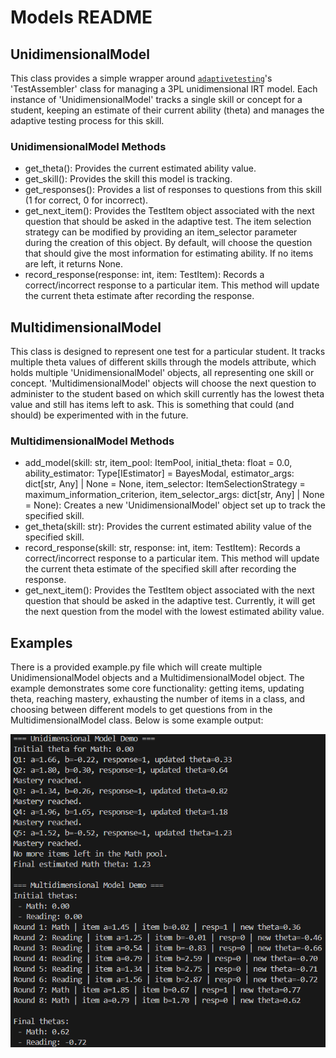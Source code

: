 # Models README

## UnidimensionalModel

This class provides a simple wrapper around [`adaptivetesting`](https://github.com/condecon/adaptivetesting)'s 'TestAssembler' class for managing a 3PL unidimensional IRT model. 
Each instance of 'UnidimensionalModel' tracks a single skill or concept for a student, keeping an estimate of their current ability (theta) and manages the adaptive testing process for this skill.

### UnidimensionalModel Methods

- get_theta(): Provides the current estimated ability value.
- get_skill(): Provides the skill this model is tracking.
- get_responses(): Provides a list of responses to questions from this skill (1 for correct, 0 for incorrect).
- get_next_item(): Provides the TestItem object associated with the next question that should be asked in the adaptive test. The item selection strategy can be modified by providing an item_selector parameter during the creation of this object. By default, will choose the question that should give the most information for estimating ability. If no items are left, it returns None. 
- record_response(response: int, item: TestItem): Records a correct/incorrect response to a particular item. This method will update the current theta estimate after recording the response. 

## MultidimensionalModel

This class is designed to represent one test for a particular student. It tracks multiple theta values of different skills through the models attribute, which holds multiple 'UnidimensionalModel' objects, all representing one skill or concept. 
'MultidimensionalModel' objects will choose the next question to administer to the student based on which skill currently has the lowest theta value and still has items left to ask. This is something that could (and should) be experimented with in the future. 

### MultidimensionalModel Methods 

- add_model(skill: str, item_pool: ItemPool, initial_theta: float = 0.0, ability_estimator: Type[IEstimator] = BayesModal, estimator_args: dict[str, Any] | None = None, item_selector: ItemSelectionStrategy = maximum_information_criterion, item_selector_args: dict[str, Any] | None = None): Creates a new 'UnidimensionalModel' object set up to track the specified skill. 
- get_theta(skill: str): Provides the current estimated ability value of the specified skill. 
- record_response(skill: str, response: int, item: TestItem): Records a correct/incorrect response to a particular item. This method will update the current theta estimate of the specified skill after recording the response.
- get_next_item(): Provides the TestItem object associated with the next question that should be asked in the adaptive test. Currently, it will get the next question from the model with the lowest estimated ability value.

## Examples

There is a provided example.py file which will create multiple UnidimensionalModel objects and a MultidimensionalModel object. The example demonstrates some core functionality: getting items, updating theta, reaching mastery, exhausting the number of items in a class, and choosing between different models to get questions from in the MultidimensionalModel class. Below is some example output: 

![Output from example.py](example_output.png)